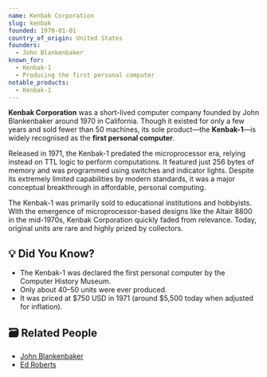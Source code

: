 ```yaml
---
name: Kenbak Corporation
slug: kenbak
founded: 1970-01-01
country_of_origin: United States
founders:
  - John Blankenbaker
known_for:
  - Kenbak-1
  - Producing the first personal computer
notable_products:
  - Kenbak-1
---
```


**Kenbak Corporation** was a short-lived computer company founded by John Blankenbaker around 1970 in California. Though it existed for only a few years and sold fewer than 50 machines, its sole product—the **Kenbak-1**—is widely recognised as the **first personal computer**.

Released in 1971, the Kenbak-1 predated the microprocessor era, relying instead on TTL logic to perform computations. It featured just 256 bytes of memory and was programmed using switches and indicator lights. Despite its extremely limited capabilities by modern standards, it was a major conceptual breakthrough in affordable, personal computing.

The Kenbak-1 was primarily sold to educational institutions and hobbyists. With the emergence of microprocessor-based designs like the Altair 8800 in the mid-1970s, Kenbak Corporation quickly faded from relevance. Today, original units are rare and highly prized by collectors.

## 💡 Did You Know?

- The Kenbak-1 was declared the first personal computer by the Computer History Museum.
- Only about 40–50 units were ever produced.
- It was priced at $750 USD in 1971 (around $5,500 today when adjusted for inflation).

## 🗃 Related People

- [John Blankenbaker](../people/john-blankenbaker)
- [Ed Roberts](../people/ed-roberts)
